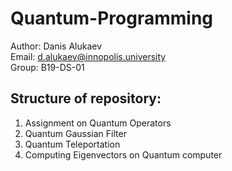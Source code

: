 # Quantum-Programming
Author: Danis Alukaev \
Email: d.alukaev@innopolis.university \
Group: B19-DS-01 

## Structure of repository:
1. Assignment on Quantum Operators 
2. Quantum Gaussian Filter 
3. Quantum Teleportation 
4. Computing Eigenvectors on Quantum computer
